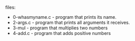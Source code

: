 files:

- 0-whasmyname.c - program that prints its name.
- 2-args.c - program that prints all arguments it receives.
- 3-mul - program that multiplies two numbers
- 4-add.c - program that adds positive numbers

